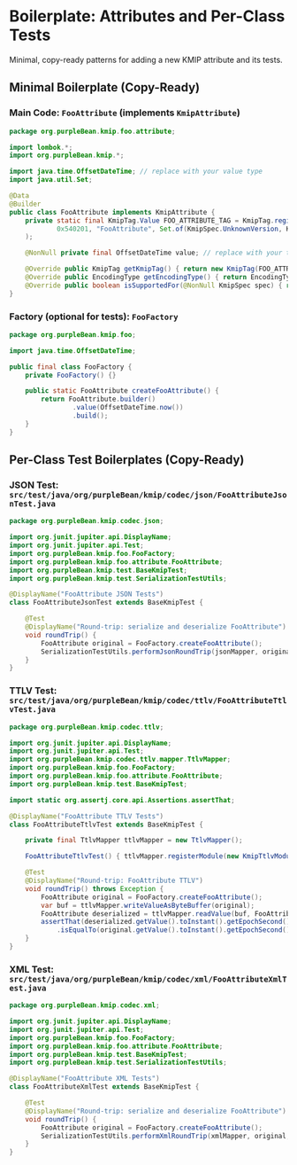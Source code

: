 # Boilerplate: Attributes and Per-Class Tests

Minimal, copy-ready patterns for adding a new KMIP attribute and its tests.

## Minimal Boilerplate (Copy-Ready)

### Main Code: `FooAttribute` (implements `KmipAttribute`)

```java
package org.purpleBean.kmip.foo.attribute;

import lombok.*;
import org.purpleBean.kmip.*;

import java.time.OffsetDateTime; // replace with your value type
import java.util.Set;

@Data
@Builder
public class FooAttribute implements KmipAttribute {
    private static final KmipTag.Value FOO_ATTRIBUTE_TAG = KmipTag.register(
            0x540201, "FooAttribute", Set.of(KmipSpec.UnknownVersion, KmipSpec.V1_2)
    );

    @NonNull private final OffsetDateTime value; // replace with your type

    @Override public KmipTag getKmipTag() { return new KmipTag(FOO_ATTRIBUTE_TAG); }
    @Override public EncodingType getEncodingType() { return EncodingType.DATE_TIME; } // adjust
    @Override public boolean isSupportedFor(@NonNull KmipSpec spec) { return true; }
}
```

### Factory (optional for tests): `FooFactory`

```java
package org.purpleBean.kmip.foo;

import java.time.OffsetDateTime;

public final class FooFactory {
    private FooFactory() {}

    public static FooAttribute createFooAttribute() {
        return FooAttribute.builder()
                .value(OffsetDateTime.now())
                .build();
    }
}
```

## Per-Class Test Boilerplates (Copy-Ready)

### JSON Test: `src/test/java/org/purpleBean/kmip/codec/json/FooAttributeJsonTest.java`

```java
package org.purpleBean.kmip.codec.json;

import org.junit.jupiter.api.DisplayName;
import org.junit.jupiter.api.Test;
import org.purpleBean.kmip.foo.FooFactory;
import org.purpleBean.kmip.foo.attribute.FooAttribute;
import org.purpleBean.kmip.test.BaseKmipTest;
import org.purpleBean.kmip.test.SerializationTestUtils;

@DisplayName("FooAttribute JSON Tests")
class FooAttributeJsonTest extends BaseKmipTest {

    @Test
    @DisplayName("Round-trip: serialize and deserialize FooAttribute")
    void roundTrip() {
        FooAttribute original = FooFactory.createFooAttribute();
        SerializationTestUtils.performJsonRoundTrip(jsonMapper, original, FooAttribute.class);
    }
}
```

### TTLV Test: `src/test/java/org/purpleBean/kmip/codec/ttlv/FooAttributeTtlvTest.java`

```java
package org.purpleBean.kmip.codec.ttlv;

import org.junit.jupiter.api.DisplayName;
import org.junit.jupiter.api.Test;
import org.purpleBean.kmip.codec.ttlv.mapper.TtlvMapper;
import org.purpleBean.kmip.foo.FooFactory;
import org.purpleBean.kmip.foo.attribute.FooAttribute;
import org.purpleBean.kmip.test.BaseKmipTest;

import static org.assertj.core.api.Assertions.assertThat;

@DisplayName("FooAttribute TTLV Tests")
class FooAttributeTtlvTest extends BaseKmipTest {

    private final TtlvMapper ttlvMapper = new TtlvMapper();

    FooAttributeTtlvTest() { ttlvMapper.registerModule(new KmipTtlvModule()); }

    @Test
    @DisplayName("Round-trip: FooAttribute TTLV")
    void roundTrip() throws Exception {
        FooAttribute original = FooFactory.createFooAttribute();
        var buf = ttlvMapper.writeValueAsByteBuffer(original);
        FooAttribute deserialized = ttlvMapper.readValue(buf, FooAttribute.class);
        assertThat(deserialized.getValue().toInstant().getEpochSecond())
            .isEqualTo(original.getValue().toInstant().getEpochSecond());
    }
}
```

### XML Test: `src/test/java/org/purpleBean/kmip/codec/xml/FooAttributeXmlTest.java`

```java
package org.purpleBean.kmip.codec.xml;

import org.junit.jupiter.api.DisplayName;
import org.junit.jupiter.api.Test;
import org.purpleBean.kmip.foo.FooFactory;
import org.purpleBean.kmip.foo.attribute.FooAttribute;
import org.purpleBean.kmip.test.BaseKmipTest;
import org.purpleBean.kmip.test.SerializationTestUtils;

@DisplayName("FooAttribute XML Tests")
class FooAttributeXmlTest extends BaseKmipTest {

    @Test
    @DisplayName("Round-trip: serialize and deserialize FooAttribute")
    void roundTrip() {
        FooAttribute original = FooFactory.createFooAttribute();
        SerializationTestUtils.performXmlRoundTrip(xmlMapper, original, FooAttribute.class);
    }
}
```

